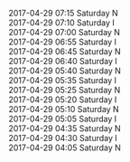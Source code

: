 2017-04-29 07:15 Saturday  N  
2017-04-29 07:10 Saturday  I  
2017-04-29 07:00 Saturday  N  
2017-04-29 06:55 Saturday  I  
2017-04-29 06:45 Saturday  N  
2017-04-29 06:40 Saturday  I  
2017-04-29 05:40 Saturday  N  
2017-04-29 05:35 Saturday  I  
2017-04-29 05:25 Saturday  N  
2017-04-29 05:20 Saturday  I  
2017-04-29 05:10 Saturday  N  
2017-04-29 05:05 Saturday  I  
2017-04-29 04:35 Saturday  N  
2017-04-29 04:30 Saturday  I  
2017-04-29 04:05 Saturday  N  
